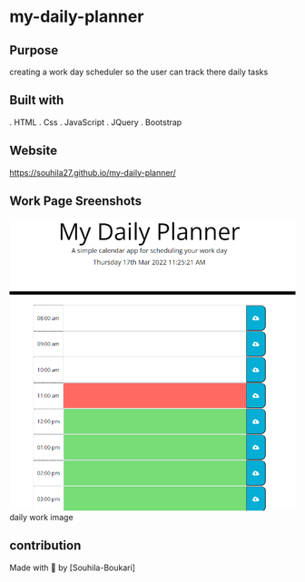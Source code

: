 # my-daily-planner

## Purpose

creating a work day scheduler so the user can track there daily tasks 

## Built with

. HTML
. Css
. JavaScript
. JQuery
. Bootstrap

## Website 
https://souhila27.github.io/my-daily-planner/

## Work Page Sreenshots
<img src="./assets/css/images/Screenshot 2022-03-17 113803.png">daily work image</img>

## contribution
Made with 💖 by [Souhila-Boukari]